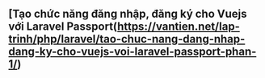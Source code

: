## [Tạo chức năng đăng nhập, đăng ký cho Vuejs với Laravel Passport(https://vantien.net/lap-trinh/php/laravel/tao-chuc-nang-dang-nhap-dang-ky-cho-vuejs-voi-laravel-passport-phan-1/)